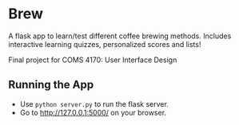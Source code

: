 # Brew
A flask app to learn/test different coffee brewing methods. Includes interactive learning quizzes, personalized scores and lists!

Final project for COMS 4170: User Interface Design

## Running the App

* Use `python server.py` to run the flask server. 
* Go to http://127.0.0.1:5000/ on your browser. 
